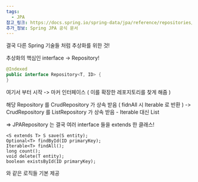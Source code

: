 ```yaml
---
tags:
  - JPA
참고_링크: https://docs.spring.io/spring-data/jpa/reference/repositories/core-concepts.html
추가_정보: Spring JPA 공식 문서
---
```

결국 다른 Spring 기술들 처럼 추상화를 위한 것!

추상화의 핵심인 interface -> Repository!
```java
@Indexed  
public interface Repository<T, ID> {  
}
```
여기서 부터 시작
-> 마커 인터페이스 ( 이를 확장한 레포지토리를 찾게 해줌 )

해당 Repository 를 CrudRepository 가 상속 받음
( fidnAll 시 Iterable 로 반환 )
-> CrudRepository 를 ListRepository 가 상속 받음 - Iterable 대신 List

=> JPARepository 는 결국 여러 interface 들을 extends 한 클래스!
```
<S extends T> S save(S entity);
Optional<T> findById(ID primaryKey);
Iterable<T> findAll();
long count();
void delete(T entity);
boolean existsById(ID primaryKey);
```
와 같은 로직들 기본 제공




